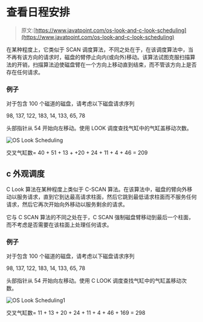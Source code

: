 # 查看日程安排

> 原文:[https://www.javatpoint.com/os-look-and-c-look-scheduling](https://www.javatpoint.com/os-look-and-c-look-scheduling)

在某种程度上，它类似于 SCAN 调度算法，不同之处在于，在该调度算法中，当不再有该方向的请求时，磁盘的臂停止向内(或向外)移动。该算法试图克服扫描算法的开销，扫描算法迫使磁盘臂在一个方向上移动直到结束，而不管该方向上是否存在任何请求。

### 例子

对于包含 100 个磁道的磁盘，请考虑以下磁盘请求序列

98, 137, 122, 183, 14, 133, 65, 78

头部指针从 54 开始向左移动。使用 LOOK 调度查找气缸中的气缸盖移动次数。

![OS Look Scheduling](../Images/1be50b71b034d4b293b638312ffd0028.png)

交叉气缸数= 40 + 51 + 13 + +20 + 24 + 11 + 4 + 46 = 209

## c 外观调度

C Look 算法在某种程度上类似于 C-SCAN 算法。在该算法中，磁盘的臂向外移动以服务请求，直到它到达最高请求柱面，然后它跳到最低请求柱面而不服务任何请求，然后它再次开始向外移动以服务剩余的请求。

它与 C SCAN 算法的不同之处在于，C SCAN 强制磁盘臂移动到最后一个柱面，而不考虑是否需要在该柱面上处理任何请求。

### 例子

对于包含 100 个磁道的磁盘，请考虑以下磁盘请求序列

98, 137, 122, 183, 14, 133, 65, 78

头部指针从 54 开始向左移动。使用 C LOOK 调度查找气缸中的气缸盖移动次数。

![OS Look Scheduling1](../Images/ef1f92caf45041cfb410b35fb9c0c5b2.png)

交叉气缸数= 11 + 13 + 20 + 24 + 11 + 4 + 46 + 169 = 298